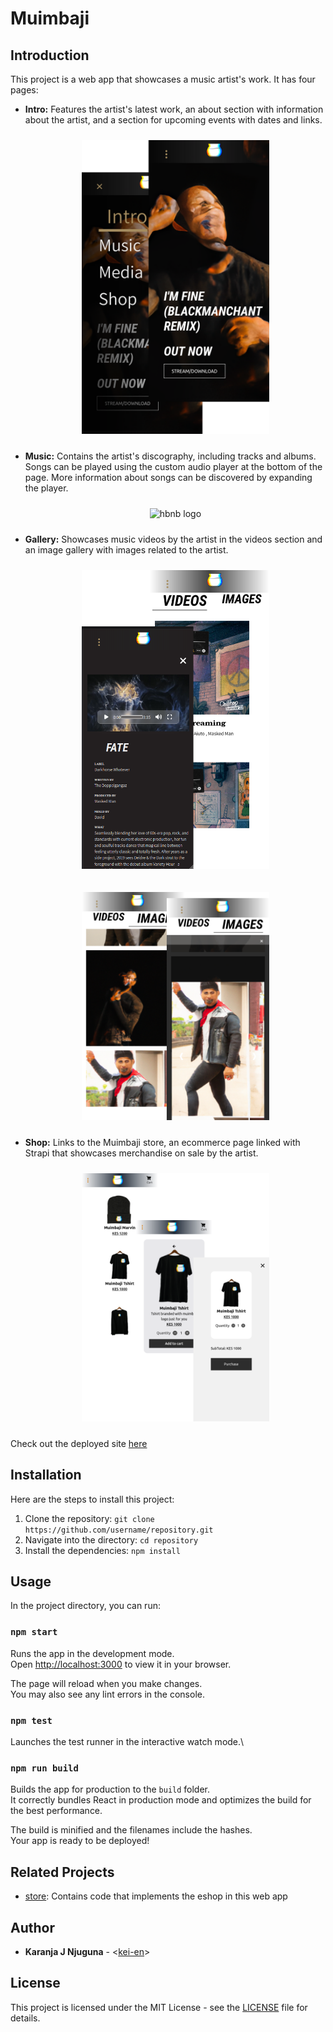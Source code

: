 # Muimbaji

## Introduction

This project is a web app that showcases a music artist's work. It has four pages:

- **Intro:** Features the artist's latest work, an about section with information about the artist, and a section for upcoming events with dates and links.
    <p align="middle">
    <img src="./public/homepage-mobile.webp"
        alt="muimbaji intro page"
        width="300"
        style="padding: 10px"
    >
    </p>
- **Music:** Contains the artist's discography, including tracks and albums. Songs can be played using the custom audio player at the bottom of the page. More information about songs can be discovered by expanding the player.
    <p align="middle">
    <img src="./public/muimbaji-music.gif"
        alt="hbnb logo"
        width="300"
        style="padding: 10px"
    >
    </p>
- **Gallery:** Showcases music videos by the artist in the videos section and an image gallery with images related to the artist.
    <p align="middle">
    <img src="./public/videopage-mobile.webp"
        alt="muimbaji video page"
        width="300"
        style="padding: 10px"
    >
    </p>
    <p align="middle">
    <img src="./public/imagepage-mobile.webp"
        alt="muimbaji images page"
        width="300"
        style="padding: 10px;"
    >
    </p>
- **Shop:** Links to the Muimbaji store, an ecommerce page linked with Strapi that showcases merchandise on sale by the artist.
    <p align="middle">
    <img src="./public/shoppage-mobile.webp"
        alt="muimbaji shop page"
        width="300"
        style="padding: 10px"
    >
    </p>

Check out the deployed site [here](https://muimbaji.vercel.app)

## Installation

Here are the steps to install this project:

1. Clone the repository: `git clone https://github.com/username/repository.git`
2. Navigate into the directory: `cd repository`
3. Install the dependencies: `npm install`

## Usage

In the project directory, you can run:

### `npm start`

Runs the app in the development mode.\
Open [http://localhost:3000](http://localhost:3000) to view it in your browser.

The page will reload when you make changes.\
You may also see any lint errors in the console.

### `npm test`

Launches the test runner in the interactive watch mode.\

### `npm run build`

Builds the app for production to the `build` folder.\
It correctly bundles React in production mode and optimizes the build for the best performance.

The build is minified and the filenames include the hashes.\
Your app is ready to be deployed!

## Related Projects

- [store](https://github.com/kei-en/store): Contains code that implements the eshop in this web app

## Author

- **Karanja J Njuguna** - <[kei-en](https://github.com/kei-en)>

## License

This project is licensed under the MIT License - see the [LICENSE](./LICENSE) file for details.

